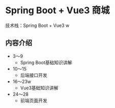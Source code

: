 # Spring Boot + Vue3 商城
技术栈：Spring Boot + Vue3
w
## 内容介绍
- 3～9
  - Spring Boot基础知识讲解
- 10～15
  - 后端接口开发
- 16～23w
  - Vue3基础知识讲解
- 24～28
  - 前端页面开发
